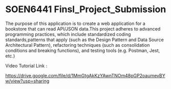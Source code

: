 # SOEN6441 Finsl_Project_Submission

The purpose of this application is to create a web application for a bookstore that can read API/JSON data.This project adheres to advanced programming practices, which include standardized coding standards,patterns that apply (such as the Design Pattern and Data Source Architectural Pattern), refactoring techniques (such as consolidation conditions and breaking functions), and testing tools (e.g. Postman, Jest, etc.)


Video Tutorial Link :

https://drive.google.com/file/d/1MmGtgAkKzYAwnTNOm48pGP2oaumevBYw/view?usp=sharing


